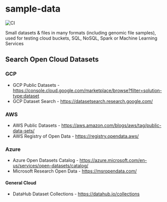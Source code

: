 # sample-data

![CI](https://github.com/lynnlangit/sample-data/workflows/CI/badge.svg)

Small datasets & files in many formats (including genomic file samples), used for testing cloud buckets, SQL, NoSQL, Spark or Machine Learning Services

## Search Open Cloud Datasets

### GCP

- GCP Public Datasets - https://console.cloud.google.com/marketplace/browse?filter=solution-type:dataset
- GCP Dataset Search - https://datasetsearch.research.google.com/

### AWS

- AWS Public Datasets - https://aws.amazon.com/blogs/aws/tag/public-data-sets/
- AWS Registry of Open Data - https://registry.opendata.aws/

### Azure

- Azure Open Datasets Catalog - https://azure.microsoft.com/en-us/services/open-datasets/catalog/
- Microsoft Research Open Data - https://msropendata.com/

#### General Cloud

- DataHub Dataset Collections - https://datahub.io/collections

